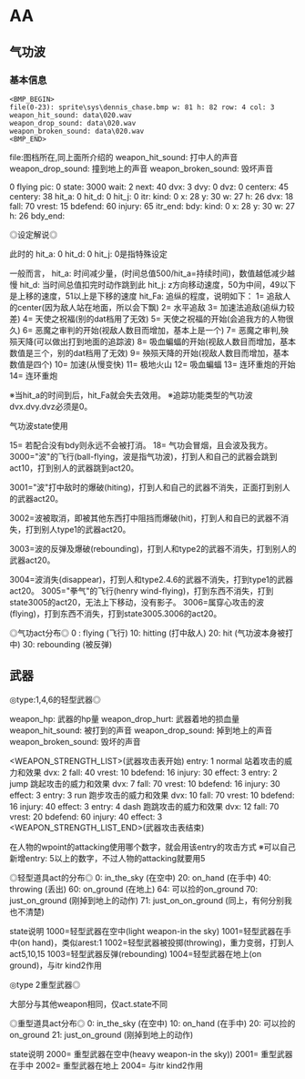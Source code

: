 # AA

## 气功波

### 基本信息

```text
<BMP_BEGIN>
file(0-23): sprite\sys\dennis_chase.bmp w: 81 h: 82 row: 4 col: 3
weapon_hit_sound: data\020.wav
weapon_drop_sound: data\020.wav
weapon_broken_sound: data\020.wav
<BMP_END>
```

file:图档所在,同上面所介绍的
weapon_hit_sound: 打中人的声音
weapon_drop_sound: 撞到地上的声音
weapon_broken_sound: 毁坏声音

<FRAME>0 flying
pic: 0 state: 3000 wait: 2 next: 40 dvx: 3 dvy: 0 dvz: 0 centerx: 45
centery: 38 hit_a: 0 hit_d: 0 hit_j: 0
itr:
kind: 0 x: 28 y: 30 w: 27 h: 26 dvx: 18 fall: 70 vrest: 15 bdefend: 60
injury: 65
itr_end:
bdy:
kind: 0 x: 28 y: 30 w: 27 h: 26
bdy_end:
<FRAME_END>

◎设定解说◎

此时的 hit_a: 0 hit_d: 0 hit_j: 0是指特殊设定

一般而言，
hit_a: 时间减少量，(时间总值500/hit_a=持续时间)，数值越低减少越慢
hit_d: 当时间总值扣完时动作跳到此
hit_j: z方向移动速度，50为中间，49以下是上移的速度，51以上是下移的速度
hit_Fa: 追纵的程度，说明如下：
1= 追敌人的center(因为敌人站在地面，所以会下飘)
2= 水平追敌
3= 加速法追敌(追纵力较差)
4= 天使之祝福(别的dat档用了无效)
5= 天使之祝福的开始(会追我方的人物很久)
6= 恶魔之审判的开始(视敌人数目而增加，基本上是一个)
7= 恶魔之审判,殃殒天降(可以做出打到地面的追踪波)
8= 吸血蝙蝠的开始(视敌人数目而增加，基本数值是三个，别的dat档用了无效)
9= 殃殒天降的开始(视敌人数目而增加，基本数值是四个)
10= 加速(从慢变快)
11= 极地火山
12= 吸血蝙蝠
13= 连环重炮的开始
14= 连环重炮

※当hit_a的时间到后，hit_Fa就会失去效用。
※追踪功能类型的气功波dvx.dvy.dvz必须是0。

气功波state使用

15= 若配合没有bdy则永远不会被打消。
18= 气功会冒烟，且会波及我方。
3000="波"的飞行(ball-flying，波是指气功波)，打到人和自己的武器会跳到act10，打到别人的武器跳到act20。

3001="波"打中敌时的爆破(hiting)，打到人和自己的武器不消失，正面打到别人的武器act20。

3002=波被取消，即被其他东西打中阻挡而爆破(hit)，打到人和自已的武器不消失，打到别人type1的武器act20。

3003=波的反弹及爆破(rebounding)，打到人和type2的武器不消失，打到别人的武器act20。

3004=波消失(disappear)，打到人和type2.4.6的武器不消失，打到type1的武器act20。
3005="拳气"的飞行(henry wind-flying)，打到东西不消失，打到state3005的act20，无法上下移动，没有影子。
3006=属穿心攻击的波(flying)，打到东西不消失，打到state3005.3006的act20。

◎气功act分布◎
0 : flying (飞行)
10: hitting (打中敌人)
20: hit (气功波本身被打中)
30: rebounding (被反弹)

## 武器

◎type:1,4,6的轻型武器◎

weapon_hp: 武器的hp量
weapon_drop_hurt: 武器着地的损血量
weapon_hit_sound: 被打到的声音
weapon_drop_sound: 掉到地上的声音
weapon_broken_sound: 毁坏的声音

<WEAPON_STRENGTH_LIST>(武器攻击表开始)
entry: 1 normal 站着攻击的威力和效果
dvx: 2 fall: 40 vrest: 10 bdefend: 16 injury: 30 effect: 3
entry: 2 jump 跳起攻击的威力和效果
dvx: 7 fall: 70 vrest: 10 bdefend: 16 injury: 30 effect: 3
entry: 3 run 跑步攻击的威力和效果
dvx: 10 fall: 70 vrest: 10 bdefend: 16 injury: 40 effect: 3
entry: 4 dash 跑跳攻击的威力和效果
dvx: 12 fall: 70 vrest: 20 bdefend: 60 injury: 40 effect: 3
<WEAPON_STRENGTH_LIST_END>(武器攻击表结束)

在人物的wpoint的attacking使用哪个数字，就会用该entry的攻击方式
※可以自己新增entry: 5以上的数字，不过人物的attacking就要用5

◎轻型道具act的分布◎
0: in_the_sky (在空中)
20: on_hand (在手中)
40: throwing (丢出)
60: on_ground (在地上)
64: 可以捡的on_ground
70: just_on_ground (刚掉到地上的动作)
71: just_on_on_ground (同上，有何分别我也不清楚)

state说明
1000=轻型武器在空中(light weapon-in the sky)
1001=轻型武器在手中(on hand)，类似arest:1
1002=轻型武器被投掷(throwing)，重力变弱，打到人act5,10,15
1003=轻型武器反弹(rebounding)
1004=轻型武器在地上(on ground)，与itr kind2作用

◎type 2重型武器◎

大部分与其他weapon相同，仅act.state不同

◎重型道具act分布◎
0: in_the_sky (在空中)
10: on_hand (在手中)
20: 可以捡的on_ground
21: just_on_ground (刚掉到地上的动作)

state说明
2000= 重型武器在空中(heavy weapon-in the sky))
2001= 重型武器在手中
2002= 重型武器在地上
2004= 与itr kind2作用
